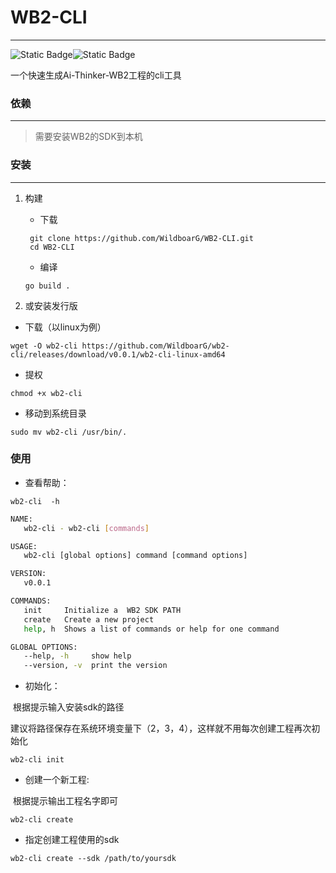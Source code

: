 # WB2-CLI

---



![Static Badge](https://img.shields.io/badge/Ai_Thinker-WB2-red)![Static Badge](https://img.shields.io/badge/WB2-CLI-blue)

一个快速生成Ai-Thinker-WB2工程的cli工具



### 依赖

---

> 需要安装WB2的SDK到本机



### 安装

---

1. 构建

   - 下载

   ```shell
    git clone https://github.com/WildboarG/WB2-CLI.git
    cd WB2-CLI
   ```

   - 编译

   ```
   go build .
   ```

2.  或安装发行版

   - 下载（以linux为例）

   ```shell
   wget -O wb2-cli https://github.com/WildboarG/wb2-cli/releases/download/v0.0.1/wb2-cli-linux-amd64
   ```
   
   - 提权
   
   ```shell
   chmod +x wb2-cli
   ```
   
   - 移动到系统目录
   
   ```shell
   sudo mv wb2-cli /usr/bin/.
   ```
   
   
   
   

### 使用


- 查看帮助：

```SHELL
wb2-cli  -h
```

```sh
NAME:
   wb2-cli - wb2-cli [commands]

USAGE:
   wb2-cli [global options] command [command options]

VERSION:
   v0.0.1

COMMANDS:
   init     Initialize a  WB2 SDK PATH
   create   Create a new project
   help, h  Shows a list of commands or help for one command

GLOBAL OPTIONS:
   --help, -h     show help
   --version, -v  print the version
```



- 初始化：

​	根据提示输入安装sdk的路径

​	建议将路径保存在系统环境变量下（2，3，4），这样就不用每次创建工程再次初始化

```shell
wb2-cli init
```



- 创建一个新工程:

​		根据提示输出工程名字即可

```shell
wb2-cli create
```



- 指定创建工程使用的sdk

```shell
wb2-cli create --sdk /path/to/yoursdk
```

